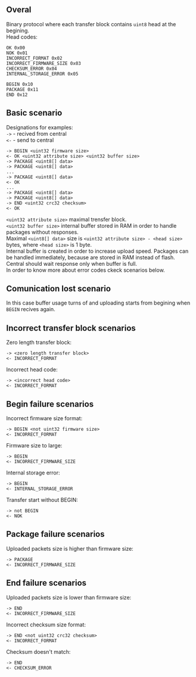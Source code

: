## Overal
Binary protocol where each transfer block contains `uint8` head at the begining.\
Head codes:
```
OK 0x00
NOK 0x01
INCORRECT_FORMAT 0x02
INCORRECT_FIRMWARE_SIZE 0x03
CHECKSUM_ERROR 0x04
INTERNAL_STORAGE_ERROR 0x05

BEGIN 0x10
PACKAGE 0x11
END 0x12
```

## Basic scenario
Designations for examples:\
`->` - recived from central\
`<-` - send to central
```
-> BEGIN <uint32 firmware size>
<- OK <uint32 attribute size> <uint32 buffer size>
-> PACKAGE <uint8[] data>
-> PACKAGE <uint8[] data>
...
-> PACKAGE <uint8[] data>
<- OK
...
-> PACKAGE <uint8[] data>
-> PACKAGE <uint8[] data>
-> END <uint32 crc32 checksum>
<- OK
```
`<uint32 attribute size>` maximal trensfer block.\
`<uint32 buffer size>` internal buffer stored in RAM in order to handle packages without responses.\
Maximal `<uint8[] data>` size is `<uint32 attribute size> - <head size>` bytes, where `<head size>` is 1 byte.\
Internal buffer is created in order to increase upload speed. Packages can be handled immediately, because are stored in RAM instead of flash.
Central should wait response only when buffer is full.\
In order to know more about error codes ckeck scenarios below.

## Comunication lost scenario
In this case buffer usage turns of and uploading starts from begining when `BEGIN` recives again.

## Incorrect transfer block scenarios
Zero length transfer block:
```
-> <zero length transfer block>
<- INCORRECT_FORMAT
```
Incorrect head code:
```
-> <incorrect head code>
<- INCORRECT_FORMAT
```

## Begin failure scenarios
Incorrect firmware size format:
```
-> BEGIN <not uint32 firmware size>
<- INCORRECT_FORMAT
```
Firmware size to large:
```
-> BEGIN
<- INCORRECT_FIRMWARE_SIZE
```
Internal storage error:
```
-> BEGIN
<- INTERNAL_STORAGE_ERROR
```
Transfer start without BEGIN:
```
-> not BEGIN
<- NOK
```

## Package failure scenarios
Uploaded packets size is higher than firmware size:
```
-> PACKAGE
<- INCORRECT_FIRMWARE_SIZE
```

## End failure scenarios
Uploaded packets size is lower than firmware size:
```
-> END
<- INCORRECT_FIRMWARE_SIZE
```
Incorrect checksum size format:
```
-> END <not uint32 crc32 checksum>
<- INCORRECT_FORMAT
```
Checksum doesn't match:
```
-> END
<- CHECKSUM_ERROR
```